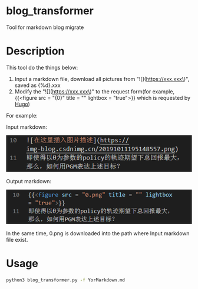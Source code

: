 # blog_transformer
Tool for markdown blog migrate

# Description
This tool do the things below:

1. Input a markdown file, download all pictures from "\!\[\]\(https://xxx.xxx\)", saved as {%d}.xxx
2. Modify the "\!\[\]\(https://xxx.xxx\)" to the request form(for example, \{\{\<figure src = "{0}" title = "" lightbox = "true">\}\} which is requested by [Hugo](https://sourcethemes.com/academic/docs/writing-markdown-latex/#images))

For example:

Input markdown:


![](res/2020-02-08-16-46-15.png)


Output markdown:


![](res/2020-02-08-16-46-47.png)


In the same time, 0.png is downloaded into the path where Input markdown file exist.

# Usage
```bash
python3 blog_transformer.py -f YorMarkdown.md
```
